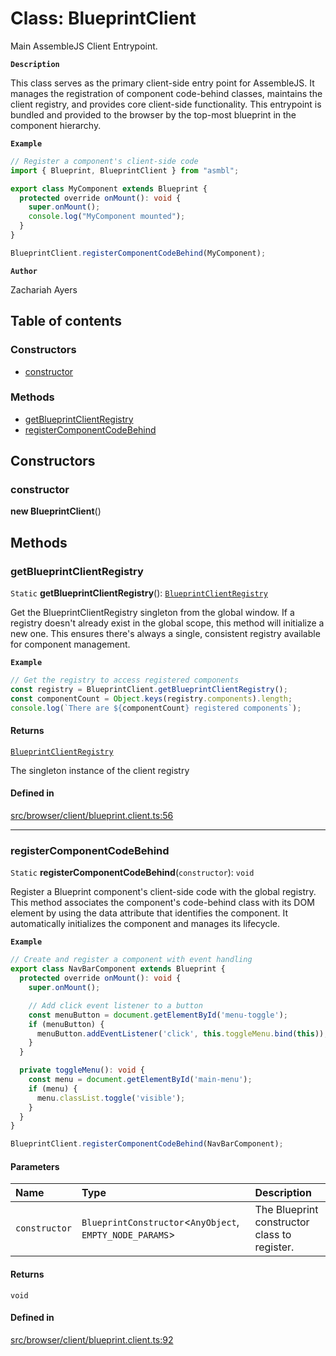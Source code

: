 # Class: BlueprintClient

Main AssembleJS Client Entrypoint.

**`Description`**

This class serves as the primary client-side entry point for AssembleJS.
It manages the registration of component code-behind classes, maintains the client registry,
and provides core client-side functionality. This entrypoint is bundled and provided
to the browser by the top-most blueprint in the component hierarchy.

**`Example`**

```typescript
// Register a component's client-side code
import { Blueprint, BlueprintClient } from "asmbl";

export class MyComponent extends Blueprint {
  protected override onMount(): void {
    super.onMount();
    console.log("MyComponent mounted");
  }
}

BlueprintClient.registerComponentCodeBehind(MyComponent);
```

**`Author`**

Zachariah Ayers

## Table of contents

### Constructors

- [constructor](BlueprintClient.md#constructor)

### Methods

- [getBlueprintClientRegistry](BlueprintClient.md#getblueprintclientregistry)
- [registerComponentCodeBehind](BlueprintClient.md#registercomponentcodebehind)

## Constructors

### constructor

**new BlueprintClient**()

## Methods

### getBlueprintClientRegistry

`Static` **getBlueprintClientRegistry**(): [`BlueprintClientRegistry`](../interfaces/BlueprintClientRegistry.md)

Get the BlueprintClientRegistry singleton from the global window.
If a registry doesn't already exist in the global scope, this method will
initialize a new one. This ensures there's always a single, consistent
registry available for component management.

**`Example`**

```typescript
// Get the registry to access registered components
const registry = BlueprintClient.getBlueprintClientRegistry();
const componentCount = Object.keys(registry.components).length;
console.log(`There are ${componentCount} registered components`);
```

#### Returns

[`BlueprintClientRegistry`](../interfaces/BlueprintClientRegistry.md)

The singleton instance of the client registry

#### Defined in

[src/browser/client/blueprint.client.ts:56](https://github.com/zjayers/AssembleJS/blob/e570b1c/src/browser/client/blueprint.client.ts#L56)

___

### registerComponentCodeBehind

`Static` **registerComponentCodeBehind**(`constructor`): `void`

Register a Blueprint component's client-side code with the global registry.
This method associates the component's code-behind class with its DOM element
by using the data attribute that identifies the component. It automatically
initializes the component and manages its lifecycle.

**`Example`**

```typescript
// Create and register a component with event handling
export class NavBarComponent extends Blueprint {
  protected override onMount(): void {
    super.onMount();

    // Add click event listener to a button
    const menuButton = document.getElementById('menu-toggle');
    if (menuButton) {
      menuButton.addEventListener('click', this.toggleMenu.bind(this));
    }
  }

  private toggleMenu(): void {
    const menu = document.getElementById('main-menu');
    if (menu) {
      menu.classList.toggle('visible');
    }
  }
}

BlueprintClient.registerComponentCodeBehind(NavBarComponent);
```

#### Parameters

| Name | Type | Description |
| :------ | :------ | :------ |
| `constructor` | `BlueprintConstructor`<`AnyObject`, `EMPTY_NODE_PARAMS`\> | The Blueprint constructor class to register. |

#### Returns

`void`

#### Defined in

[src/browser/client/blueprint.client.ts:92](https://github.com/zjayers/AssembleJS/blob/e570b1c/src/browser/client/blueprint.client.ts#L92)
